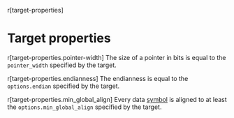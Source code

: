 r[target-properties]
# Target properties

r[target-properties.pointer-width]
The size of a pointer in bits is equal to the `pointer_width` specified by the target.

r[target-properties.endianness]
The endianness is equal to the `options.endian` specified by the target.

r[target-properties.min_global_align]
Every data [symbol] is aligned to at least the `options.min_global_align` specified by the target.

[symbol]: glossary.md#symbol
